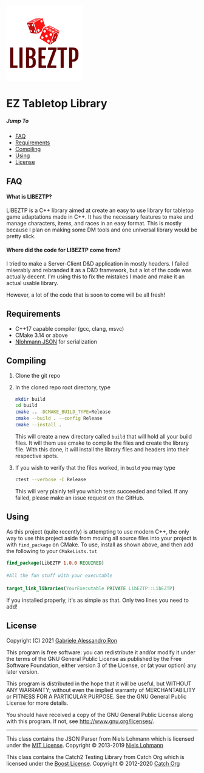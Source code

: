 ![](logo.png)
# EZ Tabletop Library

##### Jump To
 * [FAQ](#faq)
 * [Requirements](#requirements)
 * [Compiling](#compiling)
 * [Using](#using)
 * [License](#license)

## FAQ
#### What is LIBEZTP?
LIBEZTP is a C++ library aimed at create an easy to use library for tabletop game adaptations made in C++.
It has the necessary features to make and manage characters, items, and races in an easy format.
This is mostly because I plan on making some DM tools and one universal library would be pretty slick.

#### Where did the code for LIBEZTP come from?
I tried to make a Server-Client D&D application in mostly headers.
I failed miserably and rebranded it as a D&D framework, but a lot of the code was actually decent.
I'm using this to fix the mistakes I made and make it an actual usable library.

However, a lot of the code that is soon to come will be all fresh!

## Requirements
 * C++17 capable compiler (gcc, clang, msvc)
 * CMake 3.14 or above
 * [Nlohmann JSON](https://github.com/nlohmann/json) for serialization

## Compiling
 1. Clone the git repo
 2. In the cloned repo root directory, type
 
    ```bash
    mkdir build
    cd build
    cmake .. -DCMAKE_BUILD_TYPE=Release
    cmake --build . --config Release
    cmake --install .
    ```
    
    This will create a new directory called `build` that will hold all your build files.
    It will them use cmake to compile the files and create the library file.
    With this done, it will install the library files and headers into their respective spots.
    
 3. If you wish to verify that the files worked, in `build` you may type
    
    ```bash
    ctest --verbose -C Release
    ```
    
    This will very plainly tell you which tests succeeded and failed.
    If any failed, please make an issue request on the GitHub.

## Using
As this project (quite recently) is attempting to use modern C++, the only way to use this project aside from moving all source files into your project is with `find_package` on CMake.
To use, install as shown above, and then add the following to your `CMakeLists.txt`

```cmake
find_package(LibEZTP 1.0.0 REQUIRED)

#All the fun stuff with your executable

target_link_libraries(YourExecutable PRIVATE LibEZTP::LibEZTP)
```

If you installed properly, it's as simple as that.
Only two lines you need to add!

## License
Copyright (C) 2021  [Gabriele Alessandro Ron](https://macr0nerd.github.io)

This program is free software: you can redistribute it and/or modify
it under the terms of the GNU General Public License as published by
the Free Software Foundation, either version 3 of the License, or
(at your option) any later version.

This program is distributed in the hope that it will be useful,
but WITHOUT ANY WARRANTY; without even the implied warranty of
MERCHANTABILITY or FITNESS FOR A PARTICULAR PURPOSE.  See the
GNU General Public License for more details.

You should have received a copy of the GNU General Public License
along with this program.  If not, see <http://www.gnu.org/licenses/>.

***

This class contains the JSON Parser from Niels Lohmann which is licensed under the [MIT License](https://opensource.org/licenses/MIT). Copyright © 2013-2019 [Niels Lohmann](http://nlohmann.me/)

This class contains the Catch2 Testing Library from Catch Org which is licensed under the [Boost License](https://opensource.org/licenses/BSL-1.0). Copyright © 2012-2020 [Catch Org](https://github.com/catchorg)
